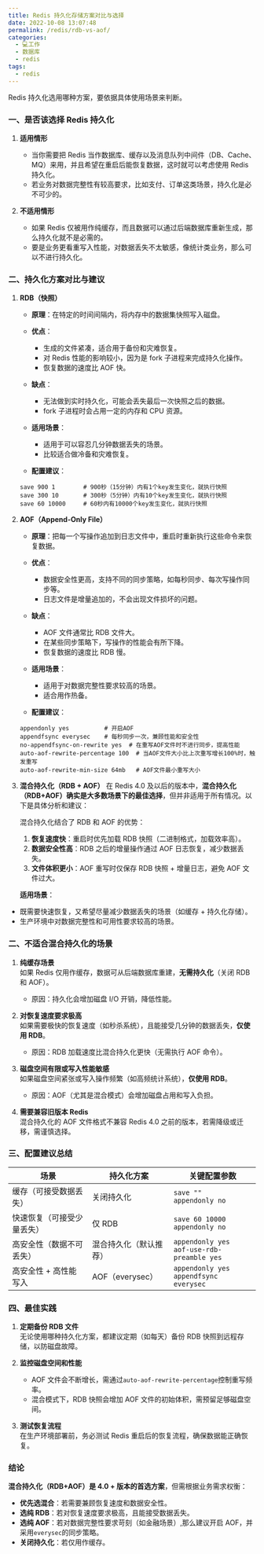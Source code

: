 ```yaml
---
title: Redis 持久化存储方案对比与选择
date: 2022-10-08 13:07:48
permalink: /redis/rdb-vs-aof/
categories:
  - 💻工作
  - 数据库
  - redis
tags:
  - redis
---
```



Redis 持久化选用哪种方案，要依据具体使用场景来判断。

### 一、是否该选择 Redis 持久化

1. **适用情形**

    - 当你需要把 Redis 当作数据库、缓存以及消息队列中间件（DB、Cache、MQ）来用，并且希望在重启后能恢复数据，这时就可以考虑使用 Redis 持久化。
    - 若业务对数据完整性有较高要求，比如支付、订单这类场景，持久化是必不可少的。

2. **不适用情形**

    - 如果 Redis 仅被用作纯缓存，而且数据可以通过后端数据库重新生成，那么持久化就不是必需的。
    - 要是业务更看重写入性能，对数据丢失不太敏感，像统计类业务，那么可以不进行持久化。

### 二、持久化方案对比与建议

1. **RDB（快照）**

    - **原理**：在特定的时间间隔内，将内存中的数据集快照写入磁盘。
    - **优点**：

        - 生成的文件紧凑，适合用于备份和灾难恢复。
        - 对 Redis 性能的影响较小，因为是 fork 子进程来完成持久化操作。
        - 恢复数据的速度比 AOF 快。

    - **缺点**：

        - 无法做到实时持久化，可能会丢失最后一次快照之后的数据。
        - fork 子进程时会占用一定的内存和 CPU 资源。

    - **适用场景**：

        - 适用于可以容忍几分钟数据丢失的场景。
        - 比较适合做冷备和灾难恢复。

    - **配置建议**：

    ```plain
    save 900 1        # 900秒（15分钟）内有1个key发生变化，就执行快照
    save 300 10       # 300秒（5分钟）内有10个key发生变化，就执行快照
    save 60 10000     # 60秒内有10000个key发生变化，就执行快照
    ``` 

2. **AOF（Append-Only File）**

    - **原理**：把每一个写操作追加到日志文件中，重启时重新执行这些命令来恢复数据。
    - **优点**：

        - 数据安全性更高，支持不同的同步策略，如每秒同步、每次写操作同步等。
        - 日志文件是增量追加的，不会出现文件损坏的问题。

    - **缺点**：

        - AOF 文件通常比 RDB 文件大。
        - 在某些同步策略下，写操作的性能会有所下降。
        - 恢复数据的速度比 RDB 慢。

    - **适用场景**：

        - 适用于对数据完整性要求较高的场景。
        - 适合用作热备。

    - **配置建议**：

    ```plain
    appendonly yes          # 开启AOF
    appendfsync everysec    # 每秒同步一次，兼顾性能和安全性
    no-appendfsync-on-rewrite yes  # 在重写AOF文件时不进行同步，提高性能
    auto-aof-rewrite-percentage 100  # 当AOF文件大小比上次重写增长100%时，触发重写
    auto-aof-rewrite-min-size 64mb   # AOF文件最小重写大小
    ```

3. **混合持久化（RDB + AOF）**
   在 Redis 4.0 及以后的版本中，**混合持久化（RDB+AOF）确实是大多数场景下的最佳选择**，但并非适用于所有情况。以下是具体分析和建议：

   混合持久化结合了 RDB 和 AOF 的优势：

   1. **恢复速度快**：重启时优先加载 RDB 快照（二进制格式，加载效率高）。
   2. **数据安全性高**：RDB 之后的增量操作通过 AOF 日志恢复，减少数据丢失。
   3. **文件体积更小**：AOF 重写时仅保存 RDB 快照 + 增量日志，避免 AOF 文件过大。

   **适用场景**：

- 既需要快速恢复，又希望尽量减少数据丢失的场景（如缓存 + 持久化存储）。
- 生产环境中对数据完整性和可用性要求较高的场景。

### 二、**不适合混合持久化的场景**

   1. **纯缓存场景**  
      如果 Redis 仅用作缓存，数据可从后端数据库重建，**无需持久化**（关闭 RDB 和 AOF）。

      - 原因：持久化会增加磁盘 I/O 开销，降低性能。

   2. **对恢复速度要求极高**  
      如果需要极快的恢复速度（如秒杀系统），且能接受几分钟的数据丢失，**仅使用 RDB**。

      - 原因：RDB 加载速度比混合持久化更快（无需执行 AOF 命令）。

   3. **磁盘空间有限或写入性能敏感**  
      如果磁盘空间紧张或写入操作频繁（如高频统计系统），**仅使用 RDB**。

      - 原因：AOF（尤其是混合模式）会增加磁盘占用和写入负担。

   4. **需要兼容旧版本 Redis**  
      混合持久化的 AOF 文件格式不兼容 Redis 4.0 之前的版本，若需降级或迁移，需谨慎选择。

### 三、配置建议总结

| 场景                     | 持久化方案       | 关键配置参数                                                                 |
|--------------------------|------------------|------------------------------------------------------------------------------|
| 缓存（可接受数据丢失）   | 关闭持久化       | `save ""`<br>`appendonly no`                                                |
| 快速恢复（可接受少量丢失）| 仅 RDB           | `save 60 10000`<br>`appendonly no`                                        |
| 高安全性（数据不可丢失） | 混合持久化（默认推荐） | `appendonly yes`<br>`aof-use-rdb-preamble yes`                              |
| 高安全性 + 高性能写入    | AOF（everysec）  | `appendonly yes`<br>`appendfsync everysec`                                  |

### 四、最佳实践

1. **定期备份 RDB 文件**  
    无论使用哪种持久化方案，都建议定期（如每天）备份 RDB 快照到远程存储，以防磁盘故障。

2. **监控磁盘空间和性能**

    - AOF 文件会不断增长，需通过`auto-aof-rewrite-percentage`控制重写频率。
    - 混合模式下，RDB 快照会增加 AOF 文件的初始体积，需预留足够磁盘空间。

3. **测试恢复流程**  
    在生产环境部署前，务必测试 Redis 重启后的恢复流程，确保数据能正确恢复。

### 结论

**混合持久化（RDB+AOF）是 4.0 + 版本的首选方案**，但需根据业务需求权衡：

- **优先选混合**：若需要兼顾恢复速度和数据安全性。
- **选纯 RDB**：若对恢复速度要求极高，且能接受数据丢失。
- **选纯 AOF**：若对数据完整性要求苛刻（如金融场景）,那么建议开启 AOF，并采用`everysec`的同步策略。
- **关闭持久化**：若仅用作缓存。
  